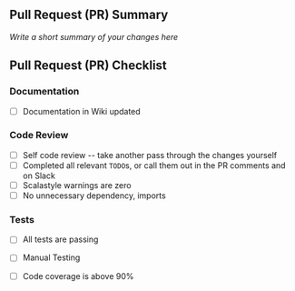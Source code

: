 ## Pull Request (PR) Summary ##
*Write a short summary of your changes here*

## Pull Request (PR) Checklist ##

### Documentation ###
- [ ] Documentation in Wiki updated

### Code Review ###
- [ ] Self code review -- take another pass through the changes yourself
- [ ] Completed all relevant `TODO`s, or call them out in the PR comments and on Slack
- [ ] Scalastyle warnings are zero
- [ ] No unnecessary dependency, imports

### Tests ###
- [ ] All tests are passing
- [ ] Manual Testing
- [ ] Code coverage is above 90%


